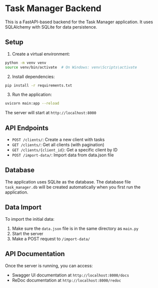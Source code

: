 # Task Manager Backend

This is a FastAPI-based backend for the Task Manager application. It uses SQLAlchemy with SQLite for data persistence.

## Setup

1. Create a virtual environment:
```bash
python -m venv venv
source venv/bin/activate  # On Windows: venv\Scripts\activate
```

2. Install dependencies:
```bash
pip install -r requirements.txt
```

3. Run the application:
```bash
uvicorn main:app --reload
```

The server will start at `http://localhost:8000`

## API Endpoints

- `POST /clients/`: Create a new client with tasks
- `GET /clients/`: Get all clients (with pagination)
- `GET /clients/{client_id}`: Get a specific client by ID
- `POST /import-data/`: Import data from data.json file

## Database

The application uses SQLite as the database. The database file `task_manager.db` will be created automatically when you first run the application.

## Data Import

To import the initial data:

1. Make sure the `data.json` file is in the same directory as `main.py`
2. Start the server
3. Make a POST request to `/import-data/`

## API Documentation

Once the server is running, you can access:
- Swagger UI documentation at `http://localhost:8000/docs`
- ReDoc documentation at `http://localhost:8000/redoc` 